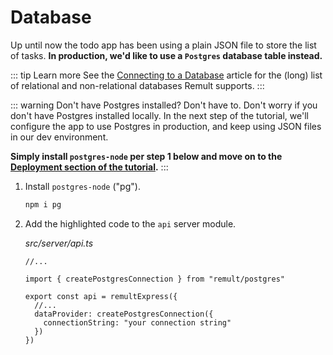# Database

Up until now the todo app has been using a plain JSON file to store the list of tasks. **In production, we'd like to use a `Postgres` database table instead.**

::: tip Learn more
See the [Connecting to a Database](../../docs/databases.md) article for the (long) list of relational and non-relational databases Remult supports.
:::

::: warning Don't have Postgres installed? Don't have to.
Don't worry if you don't have Postgres installed locally. In the next step of the tutorial, we'll configure the app to use Postgres in production, and keep using JSON files in our dev environment.

**Simply install `postgres-node` per step 1 below and move on to the [Deployment section of the tutorial](deployment.md).**
:::

1. Install `postgres-node` ("pg").

   ```sh
   npm i pg
   ```

2. Add the highlighted code to the `api` server module.

   _src/server/api.ts_

   ```ts{3,7-9}
   //...

   import { createPostgresConnection } from "remult/postgres"

   export const api = remultExpress({
     //...
     dataProvider: createPostgresConnection({
       connectionString: "your connection string"
     })
   })
   ```
